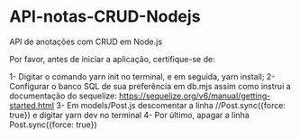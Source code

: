 # API-notas-CRUD-Nodejs
API de anotações com CRUD em Node.js

Por favor, antes de iniciar a aplicação, certifique-se de:

1- Digitar o comando yarn init no terminal, e em seguida, yarn install; 2- Configurar o banco SQL de sua preferência em db.mjs assim como instrui a documentação do sequelize: https://sequelize.org/v6/manual/getting-started.html 3- Em models/Post.js descomentar a linha //Post.sync({force: true}) e digitar yarn dev no terminal 4- Por último, apagar a linha Post.sync({force: true})